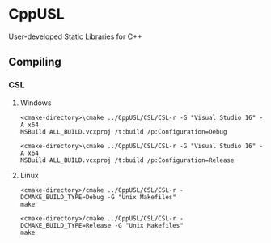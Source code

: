 # CppUSL

User-developed Static Libraries for C++

## Compiling

### CSL

1. Windows

	```
	<cmake-directory>\cmake ../CppUSL/CSL/CSL-r -G "Visual Studio 16" -A x64
	MSBuild ALL_BUILD.vcxproj /t:build /p:Configuration=Debug
	```

	```
	<cmake-directory>\cmake ../CppUSL/CSL/CSL-r -G "Visual Studio 16" -A x64
	MSBuild ALL_BUILD.vcxproj /t:build /p:Configuration=Release
	```

1. Linux

	```
	<cmake-directory>/cmake ../CppUSL/CSL/CSL-r -DCMAKE_BUILD_TYPE=Debug -G "Unix Makefiles"
	make
	```

	```
	<cmake-directory>/cmake ../CppUSL/CSL/CSL-r -DCMAKE_BUILD_TYPE=Release -G "Unix Makefiles"
	make
	```
